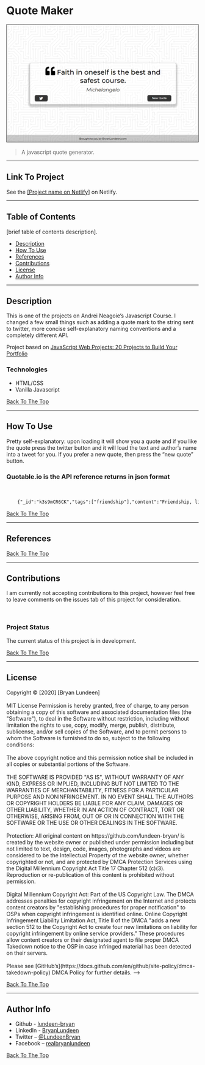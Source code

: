 # Quote Maker

![Quote Maker Screenshot](quote-maker.png)

> A javascript quote generator.

---

## Link To Project

See the [[Project name on Netlify]]([netlify-url]) on Netlify.

---

## Table of Contents

[brief table of contents description].

- [Description](#description)
- [How To Use](#how-to-use)
- [References](#references)
- [Contributions](#contributions)
- [License](#license)
- [Author Info](#author-info)

---

## Description

This is one of the projects on Andrei Neagoie’s Javascript Course. I changed a few small things such as adding a quote mark to the string sent to twitter, more concise self-explanatory naming conventions and a completely different API.

Project based on [JavaScript Web Projects: 20 Projects to Build Your Portfolio](https://www.udemy.com/course/javascript-web-projects-to-build-your-portfolio-resume/)

### Technologies

- HTML/CSS
- Vanilla Javascript

[Back To The Top](#quote-maker)

---

## How To Use

Pretty self-explanatory: upon loading it will show you a quote and if you like the quote press the twitter button and it will load the text and author’s name into a tweet for you. If you prefer a new quote, then press the “new quote” button.


### Quotable.io is the API reference returns in json format
<br/>

```html
    {"_id":"k3s9mCR6CK","tags":["friendship"],"content":"Friendship, like the immortality of the soul, is too good to be believed.","author":"Ralph Waldo Emerson","length":73}
```

[Back To The Top](#quote-maker)

---

## References



[Back To The Top](#quote-maker)

---

## Contributions

I am currently not accepting contributions to this project, however feel free to leave comments on the issues tab of this project for consideration.

<br/>

### Project Status

The current status of this project is in development.

[Back To The Top](#quote-maker)

---

## License

<mitlicense>
Copyright &copy; [2020] [Bryan Lundeen]
<br/><br/>
MIT License
Permission is hereby granted, free of charge, to any person obtaining a copy of this software and associated documentation files (the "Software"), to deal in the Software without restriction, including without limitation the rights to use, copy, modify, merge, publish, distribute, sublicense, and/or sell copies of the Software, and to permit persons to whom the Software is furnished to do so, subject to the following conditions:
<br/><br/>
The above copyright notice and this permission notice shall be included in all copies or substantial portions of the Software.
<br/><br/>
THE SOFTWARE IS PROVIDED "AS IS", WITHOUT WARRANTY OF ANY KIND, EXPRESS OR IMPLIED, INCLUDING BUT NOT LIMITED TO THE WARRANTIES OF MERCHANTABILITY, FITNESS FOR A PARTICULAR PURPOSE AND NONINFRINGEMENT. IN NO EVENT SHALL THE AUTHORS OR COPYRIGHT HOLDERS BE LIABLE FOR ANY CLAIM, DAMAGES OR OTHER LIABILITY, WHETHER IN AN ACTION OF CONTRACT, TORT OR OTHERWISE, ARISING FROM, OUT OF OR IN CONNECTION WITH THE SOFTWARE OR THE USE OR OTHER DEALINGS IN THE SOFTWARE.
<br/><br/>
<mitlicense>
<!—
<dmca>
Protection: All original content on https://github.com/lundeen-bryan/ is created by the website owner or published under permission including but not limited to text, design, code, images, photographs and videos are considered to be the Intellectual Property of the website owner, whether copyrighted or not, and are protected by DMCA Protection Services using the Digital Millennium Copyright Act Title 17 Chapter 512 (c)(3). Reproduction or re-publication of this content is prohibited without permission.
<br/><br/>
Digital Millennium Copyright Act: Part of the US Copyright Law. The DMCA addresses penalties for copyright infringement on the Internet and protects content creators by "establishing procedures for proper notification" to OSPs when copyright infringement is identified online. Online Copyright Infringement Liability Limitation Act, Title II of the DMCA "adds a new section 512 to the Copyright Act to create four new limitations on liability for copyright infringement by online service providers." These procedures allow content creators or their designated agent to file proper DMCA Takedown notice to the OSP in case infringed material has been detected on their servers.
<br/><br/>
Please see [GitHub’s](https://docs.github.com/en/github/site-policy/dmca-takedown-policy) DMCA Policy for further details.
<dmca>
-->

[Back To The Top](#quote-maker)

---

## Author Info

- Github - [lundeen-bryan](https://github.com/lundeen-bryan)
- LinkedIn - [BryanLundeen](https://www.linkedin.com/in/bryanlundeen/)
- Twitter – [@LundeenBryan](https://twitter.com/LundeenBryan)
- Facebook – [realbryanlundeen](https://www.facebook.com/realbryanlundeen)

[Back To The Top](#quote-maker)

